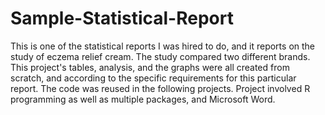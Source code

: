 # Sample-Statistical-Report
This is one of the statistical reports I was hired to do, and it reports on the study of eczema relief cream. The study compared two different brands. This project's tables, analysis, and the graphs were all created from scratch, and according to the specific requirements for this particular report. The code was reused in the following projects. Project involved R programming as well as multiple packages, and Microsoft Word. 
